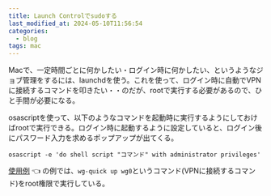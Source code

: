 ```yaml
---
title: Launch Controlでsudoする
last_modified_at: 2024-05-10T11:56:54
categories:
  - blog
tags: mac
---
```


Macで、一定時間ごとに何かしたい・ログイン時に何かしたい、というようなジョブ管理をするには、launchdを使う。これを使って、ログイン時に自動でVPNに接続するコマンドを叩きたい・・のだが、rootで実行する必要があるので、ひと手間が必要になる。

osascriptを使って、以下のようなコマンドを起動時に実行するようにしておけばrootで実行できる。ログイン時に起動するように設定していると、ログイン後にパスワード入力を求めるポップアップが出てくる。

```shell
osascript -e 'do shell script "コマンド" with administrator privileges'
```

[使用例](https://github.com/hotoku/auto-wg) 👈 の例では、`wg-quick up wg0`というコマンド(VPNに接続するコマンド)をroot権限で実行している。
